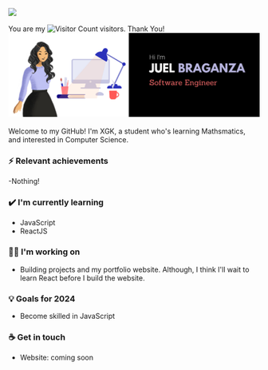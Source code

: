 ![](https://github-readme-stats.vercel.app/api?username=XGK666&show_icons=true&theme=transparent)


You are my ![Visitor Count](https://profile-counter.glitch.me/XGK666/count.svg) visitors. Thank You!
<img src= "https://github.com/Juel07/Juel07/blob/master/github-banner-BW.png"></img>
<br>
<br>
Welcome to my GitHub! I'm XGK, a student who's learning Mathsmatics, and interested in Computer Science.

### ⚡ Relevant achievements
-Nothing!

### ✔️ I'm currently learning
- JavaScript
- ReactJS

### 👩‍💻 I'm working on
- Building projects and my portfolio website. 
Although, I think I'll wait to learn React before I build the website.

### 💡 Goals for 2024
- Become skilled in JavaScript


### ☕ Get in touch

- Website: coming soon

<br>
<br>
